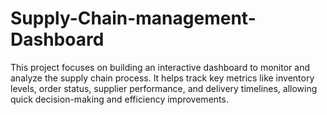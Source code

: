 # Supply-Chain-management-Dashboard
This project focuses on building an interactive dashboard to monitor and analyze the supply chain process. It helps track key metrics like inventory levels, order status, supplier performance, and delivery timelines, allowing quick decision-making and efficiency improvements.
